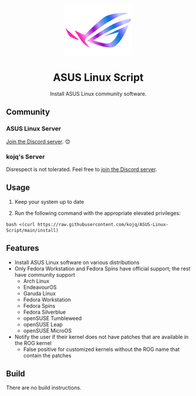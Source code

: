 <div align=center>
  <img src=LOGO.svg height=140/>

  # ASUS Linux Script

  Install ASUS Linux community software.
</div>

## Community

### ASUS Linux Server

[Join the Discord server](https://discord.com/invite/4ZKGd7Un5t). 😊

### kojq's Server

Disrespect is not tolerated. Feel free to [join the Discord server](https://discord.com/invite/C6NdvU5bzN).

## Usage

1. Keep your system up to date

2. Run the following command with the appropriate elevated privileges:

```ShellSession
bash <(curl https://raw.githubusercontent.com/kojq/ASUS-Linux-Script/main/install)
```

## Features

- Install ASUS Linux software on various distributions
- Only Fedora Workstation and Fedora Spins have official support; the rest have community support
  - Arch Linux
  - EndeavourOS
  - Garuda Linux
  - Fedora Workstation
  - Fedora Spins
  - Fedora Silverblue
  - openSUSE Tumbleweed
  - openSUSE Leap
  - openSUSE MicroOS
- Notify the user if their kernel does not have patches that are available in the ROG kernel
  - False positive for customized kernels without the ROG name that contain the patches

## Build

There are no build instructions.
